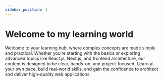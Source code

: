 ```yaml
---
sidebar_position: 1
---
```


# Welcome to my learning world

Welcome to your learning hub, where complex concepts are made simple and practical. Whether you’re starting with the basics or exploring advanced topics like React.js, Next.js, and frontend architecture, our content is designed to be clear, hands-on, and project-focused. Learn at your own pace, build real-world skills, and gain the confidence to architect and deliver high-quality web applications.
